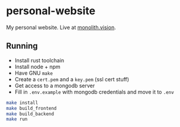 # personal-website

My personal website. Live at [monolith.vision](https://monolith.vision).

## Running

- Install rust toolchain
- Install node + npm
- Have GNU `make`
- Create a `cert.pem` and a `key.pem` (ssl cert stuff)
- Get access to a mongodb server
- Fill in `.env.example` with mongodb credentials and move it to `.env`

```bash
make install
make build_frontend
make build_backend
make run
```
